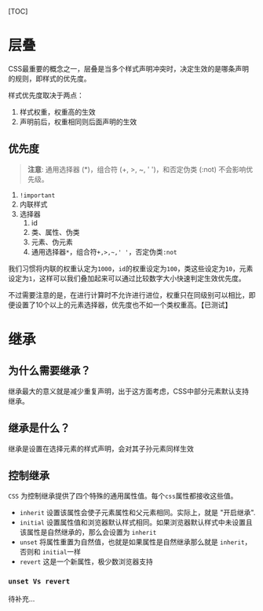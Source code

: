 [TOC]

# 层叠
CSS最重要的概念之一，层叠是当多个样式声明冲突时，决定生效的是哪条声明的规则，即样式的优先度。

样式优先度取决于两点：
1. 样式权重，权重高的生效
2. 声明前后，权重相同则后面声明的生效

## 优先度
> **注意**: 通用选择器 (*)，组合符 (+, >, ~, ' ')，和否定伪类 (:not) 不会影响优先级。
1. `!important`
2. 内联样式
3. 选择器
   1. id
   2. 类、属性、伪类
   3. 元素、伪元素
   4. 通用选择器`*`，组合符`+,>,~,' '`，否定伪类`:not`

我们习惯将内联的权重认定为`1000`，`id`的权重设定为`100`，类这些设定为`10`，元素设定为`1`，这样可以我们叠加起来可以通过比较数字大小快速判定生效优先度。

不过需要注意的是，在进行计算时不允许进行进位，权重只在同级别可以相比，即便设置了10个以上的元素选择器，优先度也不如一个类权重高。【已测试】

# 继承
## 为什么需要继承？
继承最大的意义就是减少重复声明，出于这方面考虑，CSS中部分元素默认支持继承。

## 继承是什么？
继承是设置在选择元素的样式声明，会对其子孙元素同样生效

## 控制继承
`CSS` 为控制继承提供了四个特殊的通用属性值。每个`css`属性都接收这些值。
- `inherit` 设置该属性会使子元素属性和父元素相同。实际上，就是 "开启继承".
- `initial` 设置属性值和浏览器默认样式相同。如果浏览器默认样式中未设置且该属性是自然继承的，那么会设置为 `inherit`
- `unset` 将属性重置为自然值，也就是如果属性是自然继承那么就是 `inherit`，否则和 `initial`一样
- `revert` 这是一个新属性，极少数浏览器支持

### `unset Vs revert`
待补充...